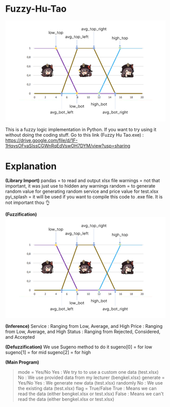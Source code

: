 # Fuzzy-Hu-Tao
![Hu Tao is our mascot 🙏](https://github.com/DAFFA4EVER/Fuzzy-Hu-Tao/blob/main/Teaching%20by%20Hu%20Tao.png)

This is a fuzzy logic implementation in Python. If you want to try using it without doing the coding stuff. Go to this link (Fuzzy Hu Tao.exe) : https://drive.google.com/file/d/1F-1HqvsOFvaSIssCGWnRqEdVswOH7DYM/view?usp=sharing

# Explanation

**(Library Import)**
pandas = to read and output xlsx file
warnings = not that important, it was just use to hidden any warnings
random = to generate random value for generating random service and price value for test.xlsx
pyi_splash = it will be used if you want to compile this code to .exe file. It is not important thou 👌

**(Fuzzification)**
![Fuzzification Legend](https://github.com/DAFFA4EVER/Fuzzy-Hu-Tao/blob/main/Teaching%20by%20Hu%20Tao.png)

**(Inference)**
Service : Ranging from Low, Average, and High
Price   : Ranging from Low, Average, and High
Status  : Ranging from Rejected, Considered, and Accepted

**(Defuzzification)**
We use Sugeno method to do it
sugeno[0] = for low
sugeno[1] = for mid
sugeno[2] = for high

**(Main Program)**
> mode = Yes/No
    Yes : We try to to use a custom one data (test.xlsx)
    No  : We use provided data from my lecturer (bengkel.xlsx)
> generate = Yes/No
    Yes : We generate new data (test.xlsx) randomly
    No  : We use the existing data (test.xlsx)
> flag  = True/False
    True : Means we can read the data (either bengkel.xlsx or test.xlsx)
    False : Means we can't read the data (either bengkel.xlsx or test.xlsx)
